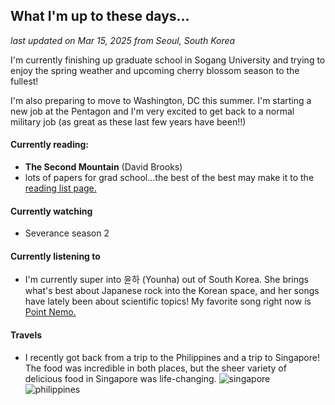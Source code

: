 ## What I'm up to these days...

*last updated on Mar 15, 2025 from Seoul, South Korea*

I'm currently finishing up graduate school in Sogang University and trying to enjoy the spring weather and upcoming cherry blossom season to the fullest!

I'm also preparing to move to Washington, DC this summer. I'm starting a new job at the Pentagon and I'm very excited to get back to a normal military job (as great as these last few years have been!!)

#### Currently reading: 
- **The Second Mountain** (David Brooks)
- lots of papers for grad school...the best of the best may make it to the [reading list page.](/books.md)

#### Currently watching 
- Severance season 2

#### Currently listening to
- I'm currently super into 윤하 (Younha) out of South Korea. She brings what's best about Japanese rock into the Korean space, and her songs have lately been about scientific topics! My favorite song right now is [Point Nemo.](https://www.youtube.com/watch?v=GCKSrC6XVOk)

#### Travels
- I recently got back from a trip to the Philippines and a trip to Singapore! The food was incredible in both places, but the sheer variety of delicious food in Singapore was life-changing. 
![singapore](/pics/singapore.jpeg)
![philippines](/pics/philippines.jpeg)

